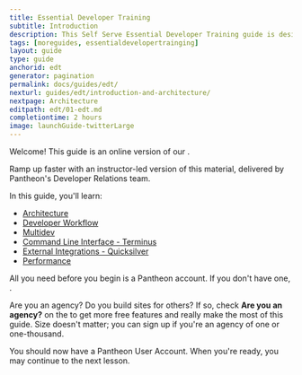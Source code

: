 ```yaml
---
title: Essential Developer Training
subtitle: Introduction
description: This Self Serve Essential Developer Training guide is designed to help any Pantheon user quickly master workflow and tooling
tags: [moreguides, essentialdevelopertrainging]
layout: guide
type: guide
anchorid: edt
generator: pagination
permalink: docs/guides/edt/
nexturl: guides/edt/introduction-and-architecture/
nextpage: Architecture
editpath: edt/01-edt.md
completiontime: 2 hours
image: launchGuide-twitterLarge
---
```


Welcome! This guide is an online version of our <ExternalLink text="Essential Developer Training" link="https://pantheon.io/essential-developer-training" />.

<Enablement title="Get Instructor-Led Essential Developer Training" link="https://pantheon.io/learn-pantheon?docs">

Ramp up faster with an instructor-led version of this material, delivered by Pantheon's Developer Relations team.

</Enablement>

In this guide, you'll learn:

- [Architecture](/guides/edt/introduction-and-architecture)
- [Developer Workflow](/guides/edt/developer-workflow/)
- [Multidev](/guides/edt/multidev/)
- [Command Line Interface - Terminus](/guides/edt/terminus-cli)
- [External Integrations - Quicksilver](/guides/edt/external-integrations)
- [Performance](/guides/edt/performance)

All you need before you begin is a Pantheon account. If you don't have one, <ExternalLink text="sign up now for free" link="https://pantheon.io/register"/>.

<Alert title="Note" type="info">

Are you an agency? Do you build sites for others? If so, check **Are you an agency?** on the <ExternalLink text="signup form" link="https://pantheon.io/register"/> to get more free features and really make the most of this guide. Size doesn't matter; you can sign up if you're an agency of one or one-thousand.

</Alert>

You should now have a Pantheon User Account. When you're ready, you may continue to the next lesson.
